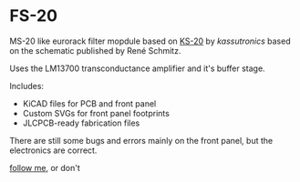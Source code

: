 # FS-20

MS-20 like eurorack filter mopdule based on [KS-20](https://kassu2000.blogspot.com/2019/07/ks-20-filter.html) by _kassutronics_ based on the schematic published by René Schmitz.

Uses the LM13700 transconductance amplifier and it's buffer stage.

Includes:
 - KiCAD files for PCB and front panel
 - Custom SVGs for front panel footprints
 - JLCPCB-ready fabrication files

There are still some bugs and errors mainly on the front panel, but the electronics are correct.

[follow me](linktr.ee/fractal_obsession), or don't
